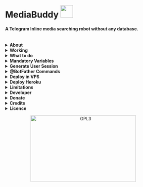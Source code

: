 <h1 align="left">
    <a target="_blank">
        MediaBuddy
        <img src="https://loading.io/assets/img/c/icon/search.svg" width="40px" style="max-width:100%;">
    </a>
</h1>

#### A Telegram Inline media searching robot without any database.
<br>

<details>
    <summary><b>About</b></summary>
    <p align="left"></p>
        <a target="_blank">
            <img src="https://c.tenor.com/rec5dlPBK2cAAAAd/mr-bean-waiting.gif" width="300px" />
    </a>

    mediaBuddy is an inline media searching robot. If you have so many movie channels and you are searching for a 
    particular movie in each and everywhere and spending your valuable time in this process, the bot is yours.
    The bot can search inline in your movie chats and also can provide a link to your queried one, thus you can 
    easily access the required media. Your perfect media buddy.

</details>
<details>
    <summary><b>Working</b></summary>
    <p align="left"></p>

        🔷 When bot is deployed with a user session string, it will find all the groups and channels of the user.
        🔷 From the above, it sorts the movies channels and groups and make a master list for searching your queries.
        🔷 When you search a keyword as inline, the bot will search the same in the master list and gives the output.
        🔷 The output will be the file name with a hyper link to the original file.
        🔷 By clicking, you can easily migrate to the file location thus saves your valuable time in searching.
</details>
<details>
    <summary><b>What to do</b></summary>
    <p align="left"></p>

        🔷 Make an inline bot with Telegram Botfather.
        🔷 Deploy the bot local pc, VPS or in heroku.
        🔷 Join some movie channels.
        🔷 Search movies inline.
</details>
<details>
    <summary><b>Mandatory Variables</b></summary>
    <p align="left"></p>
    
    🔷 API_HASH        -   Your API Hash, get it from my.telegram.org
    🔷 APP_ID          -   Your APP ID, get it from my.telegram.org 
    🔷 BOT_TOKEN       -   Your bot token, get it from @BotFather
    🔷 TG_USER_SESSION -   Your session string (Generate for 'User', dont use any bot session)
</details>
<details>
    <summary><b>Generate User Session</b></summary>
    <p align="left"></p>
    <a href="https://replit.com/@m4mallu/Pyrogram-V2-SessionStringMaker">
        <img src="https://img.shields.io/badge/Generate-String%20Session-orange" height="30" />
</a>
    <ul>
        <li>Open the above link and start the application.</li>
        <li>Give your APP_ID, API_HASH - Get it from <a href="https://my.telegram.org/auth"><b>HERE</b></a> </li>
        <li>Give your phone number in <a href="https://www.cm.com/blog/how-to-format-international-telephone-numbers/">international format</a> .</li>
        <li>Give the OTP and Auth Phrase if any</li>
        <li>This will get your long user session string</li>
        <li><a href="https://docs.pyrogram.org/topics/storage-engines?highlight=string%20sessions#session-strings"><b>Keep the String safe, anyone can access your account using it.</b></a></li>
    </ul>
</details>
<details>
    <summary><b>@BotFather Commands</b></summary>
    <p align="left">
    
    start - Check Alive                     Usage: /start
    view   - Vire the currents chats        Usage: /viewchats
    update - Add a chat to the list         Usage: /update -100xxxxxxxxxx
    delete - Remove chats from the list     Usage: /remove -100xxxxxxxxxx
</details>
<details>
    <summary><b>Deploy in VPS</b></summary>
    <p align="left">
    <ul>
        <li>Create a <code>config.py</code> file with the Mandatory Variables mentioned above.</li>
        <li>Refer <code>sample_config.py</code> for creating <code>config.py</code> file. don't miss any parameters</li>
        <li>Open terminal and run the following commands.</li>
        <li><code>git clone https://github.com/m4mallu/mediaBuddy</code></li>
        <li><code>cd mediaBuddy</code></li>
        <li>Save the <code>config.py</code> file in side the current working directory cloned.</li>
        <li>Run the below commands in the same terminal window.</li>
    </ul>

    virtualenv -p python3 venv
    . ./venv/bin/activate
    pip3 install -r requirements.txt
    python3 main.py
</details>
<details>
    <summary><b>Deploy Heroku</b></summary>
    <p align="left">
        <a href="https://heroku.com/deploy?template=https://github.com/m4mallu/mediaBuddy">
     <img height="30px" src="https://img.shields.io/badge/Deploy%20To%20Heroku-blueviolet?style=for-the-badge&logo=heroku">
  </a></p>
</details>
<details>
    <summary><b>Limitations</b></summary>
    <p align="left">
    <ul>
        <li>Presently <code>document</code> type is only supported.</li>
        <li>Chance for getting heavy FloodWaits in <code>searchMessages</code> in case of massive number of media chats.</li>
    </ul>
</details>
<details>
    <summary><b>Developer</b></summary>
    <p align="left">
        <img alt="GPL3" src ="https://c.tenor.com/10Zdx_RXqgcAAAAC/programming-crazy.gif" width="260px" style="max-width:100%;"/><br>
            <a href="https://t.me/space4renjith"><b>Renjit Mangal</b></a> &nbsp;|&nbsp;
                <a href="https://t.me/rmprojects"><b>Update Channel</b></a>
    </p>
</details>
<details>
    <summary><b>Donate</b></summary>
    <p align="left"><br>
    <b>Buy me a coffee for the work !</b><br>
    <img src="https://telegra.ph/file/b926b7e8ea84826d81d8a.png" width="260px" style="max-width:100%;"/><br><br>
      <a href="https://www.paypal.me/space4renjith" target="_blank">
        <img src="https://img.shields.io/badge/Donate-Me-blueviolet?style=for-the-badge&logo=paypal">
    </a>
</p>
</details>
<details>
    <summary><b>Credits</b></summary>
    <p align="left">
        <a href="https://github.com/pyrogram/pyrogram"><b>Pyrogram</b></a>
    </p>
</details>
<details>
    <summary><b>Licence</b></summary>
    <p align="left">
        <a href="https://choosealicense.com/licenses/gpl-3.0/">
            <img alt="GPL3" src ="https://telegra.ph/file/dd47727c24b7e7384a760.png" width="150" height="150"/>
        </a>
    </p>
</details>
<p align="center">
    <a href="https://t.me/space4renjith">
        <img alt="GPL3" src ="https://telegra.ph/file/c4f778ccfc576a954dd20.gif" width="340" height="214"/>
    </a>
</p>
